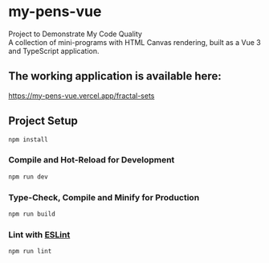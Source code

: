# my-pens-vue

Project to Demonstrate My Code Quality  
A collection of mini-programs with HTML Canvas rendering,
built as a Vue 3 and TypeScript application.

## The working application is available here:
https://my-pens-vue.vercel.app/fractal-sets

## Project Setup

```sh
npm install
```

### Compile and Hot-Reload for Development

```sh
npm run dev
```

### Type-Check, Compile and Minify for Production

```sh
npm run build
```

### Lint with [ESLint](https://eslint.org/)

```sh
npm run lint
```
